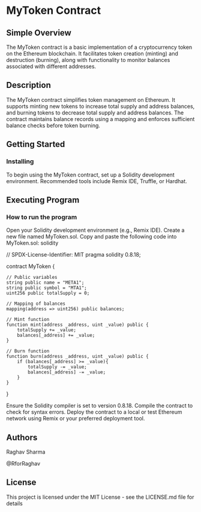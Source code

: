 # MyToken Contract

## Simple Overview

The MyToken contract is a basic implementation of a cryptocurrency token on the Ethereum blockchain. It facilitates  token creation (minting) and destruction (burning), along with functionality to monitor balances associated with different addresses.

## Description

The MyToken contract simplifies token management on Ethereum. It supports minting new tokens to increase total supply and address balances, and burning tokens to decrease total supply and address balances. The contract maintains balance records using a mapping and enforces sufficient balance checks before token burning.

## Getting Started

### Installing

To begin using the MyToken contract, set up a Solidity development environment. Recommended tools include Remix IDE, Truffle, or Hardhat.

## Executing Program

### How to run the program

Open your Solidity development environment (e.g., Remix IDE).
Create a new file named MyToken.sol.
Copy and paste the following code into MyToken.sol:
solidity

// SPDX-License-Identifier: MIT
pragma solidity 0.8.18;

contract MyToken {

    // Public variables
    string public name = "META1";
    string public symbol = "MTA1";
    uint256 public totalSupply = 0;

    // Mapping of balances
    mapping(address => uint256) public balances;

    // Mint function
    function mint(address _address, uint _value) public {
        totalSupply += _value;
        balances[_address] += _value;
    }

    // Burn function
    function burn(address _address, uint _value) public {
        if (balances[_address] >= _value){
            totalSupply -= _value;
            balances[_address] -= _value;
        } 
    }
}

Ensure the Solidity compiler is set to version 0.8.18.
Compile the contract to check for syntax errors.
Deploy the contract to a local or test Ethereum network using Remix or your preferred deployment tool.
## Authors
Raghav Sharma

@RforRaghav

## License

This project is licensed under the MIT License - see the LICENSE.md file for details

